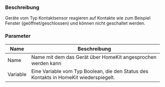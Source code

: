 ﻿### Beschreibung

Geräte vom Typ Kontaktsensor reagieren auf Kontakte wie zum Beispiel Fenster (geöffnet/geschlossen) und können nicht geschaltet werden.

### Parameter

Name       | Beschreibung
---------- | ---------------
Name       | Name mit dem das Gerät über HomeKit angesprochen werden kann
Variable   | Eine Variable vom Typ Boolean, die den Status des Kontakts in HomeKit wiederspiegelt.
